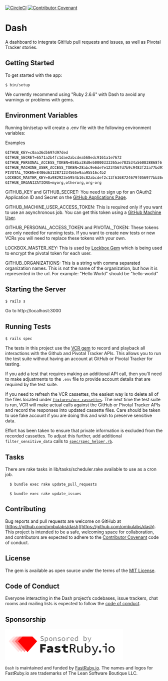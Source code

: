 [![CircleCI](https://circleci.com/gh/ombulabs/dash/tree/master.svg?style=svg&circle-token=aa41e55b03a167988f14667d78d1d7c0183f2656)](https://circleci.com/gh/ombulabs/dash/tree/master)  [![Contributor Covenant](https://img.shields.io/badge/Contributor%20Covenant-v2.0%20adopted-ff69b4.svg)](https://github.com/rubygems/rubygems/blob/master/CODE_OF_CONDUCT.md)

# Dash

A dashboard to integrate GitHub pull requests and issues, as well as  Pivotal Tracker stories.

## Getting Started

To get started with the app:
```
$ bin/setup
```

We currently recommend using "Ruby 2.6.6" with Dash to avoid any warnings or problems with gems. 

## Environment Variables

Running bin/setup will create a .env file with the following environment variables:

Examples
```
GITHUB_KEY=c0aa36d5697d97ded
GITHUB_SECRET=6571a2b4fc1dae2abcdea568edc9161a1e7672
GITHUB_PERSONAL_ACCESS_TOKEN=058ba38d0e50000333265ae783534a560838868f6
GITHUB_MACHINE_USER_ACCESS_TOKEN=28abc9e6de7e1234567d7b9c9483f23a77bd9758
PIVOTAL_TOKEN=8406d6312871234565e9aa95516c4b2
LOCKBOX_MASTER_KEY=0a982923e5954b16c82abcdef2c13f6368724679f056977bb36c594ead211
GITHUB_ORGANIZATIONS=myorg,otherorg,org-org
```
GITHUB_KEY and GITHUB_SECRET:
You need to sign up for an OAuth2 Application ID and Secret on the [GitHub Applications Page](https://github.com/settings/applications).

GITHUB_MACHINE_USER_ACCESS_TOKEN:
This is required only if you want to use an asynchronous job.
You can get this token using a [GitHub Machine User](https://developer.github.com/v3/guides/managing-deploy-keys/#machine-users).

GITHUB_PERSONAL_ACCESS_TOKEN and PIVOTAL_TOKEN:
These tokens are only needed for running tests. If you want to create new tests or new VCRs you will need to replace these tokens with your own.

LOCKBOX_MASTER_KEY:
This is used by [Lockbox Gem](https://github.com/ankane/lockbox#key-generation) which is being used to encrypt the pivotal token for each user.

GITHUB_ORGANIZATIONS:
This is a string with comma separated organization names. This is not the name of the organization, but how it is represented in the url.
For example: "Hello World" should be "hello-world"

## Starting the Server
```
$ rails s
```
Go to http://localhost:3000

## Running Tests
```
$ rails spec
```
The tests in this project use the [VCR gem](https://github.com/vcr/vcr) to record and playback all interactions with the Github and Pivotal Tracker APIs. This allows you to run the test suite without having an account at GitHub or Pivotal Tracker for testing.

If you add a test that requires making an additional API call, then you'll need to make adjustments to the `.env` file to provide account details that are required by the test suite.

If you need to refresh the VCR cassettes, the easiest way is to delete all of the files located under [`fixtures/vcr_cassettes`](fixtures/vcr_cassettes). The next time the test suite is run, VCR will make actual calls against the GitHub or Pivotal Tracker APIs and record the responses into updated cassette files. Care should be taken to use fake account if you are doing this and wish to preserve sensitive data.

Effort has been taken to ensure that private information is excluded from the recorded cassettes. To adjust this further, add additional `filter_sensitive_data` calls to [`spec/spec_helper.rb`](spec/spec_helper.rb).

## Tasks

  There are rake tasks in lib/tasks/scheduler.rake available to use as a cron job.
```
  $ bundle exec rake update_pull_requests
```
```
  $ bundle exec rake update_issues
```
  ## Contributing

  Bug reports and pull requests are welcome on GitHub at [https://github.com/ombulabs/dash](https://github.com/ombulabs/dash). This project is intended to be a safe, welcoming space for collaboration, and contributors are expected to adhere to the [Contributor Covenant](http://contributor-covenant.org) code of conduct.

  ## License

  The gem is available as open source under the terms of the [MIT License](https://opensource.org/licenses/MIT).

  ## Code of Conduct

  Everyone interacting in the Dash project’s codebases, issue trackers, chat rooms and mailing lists is expected to follow the [code of conduct](https://github.com/ombulabs/dash/CODE_OF_CONDUCT.md).

  ## Sponsorship

![FastRuby.io | Rails Upgrade Services](app/assets/images/fastruby-logo.png)


`Dash` is maintained and funded by [FastRuby.io](https://fastruby.io). The names and logos for FastRuby.io are trademarks of The Lean Software Boutique LLC.

